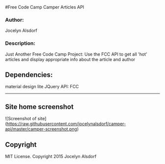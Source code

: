 #Free Code Camp Camper Articles API
<h3>Author:</h3>
Jocelyn Alsdorf

<h3>Description:</h3>
Just Another Free Code Camp Project: Use the FCC API to get all 'hot' articles and display appropriate info about the article and author

<h2>Dependencies:</h2>

material design lite
JQuery
API: FCC



---------
## Site home screenshot

![Screenshot of site] (https://raw.githubusercontent.com/jocelynalsdorf/camper-api/master/camper-screenshot.png)


<h2>Copyright</h2>
MIT License. Copyright 2015  Jocelyn Alsdorf